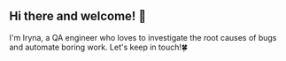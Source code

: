 ## Hi there and welcome! 🖖 

I'm Iryna, a QA engineer who loves to investigate the root causes of bugs and automate boring work. Let's keep in touch!🍀

<!--
**I-Solodukhina/I-Solodukhina** is a ✨ _special_ ✨ repository because its `README.md` (this file) appears on your GitHub profile.

Here are some ideas to get you started:

- 🔭 I’m currently working on ...
- 🌱 I’m currently learning ...
- 👯 I’m looking to collaborate on ...
- 🤔 I’m looking for help with ...
- 💬 Ask me about ...
- 📫 How to reach me: ...
- 😄 Pronouns: ...
- ⚡ Fun fact: ...
-->
